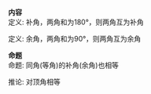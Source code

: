 **内容**  
定义: 补角，两角和为180°，则两角互为补角  
  
定义: 余角，两角和为90°，则两角互为余角  
  
**命题**  
命题: 同角(等角)的补角(余角)也相等  
  
推论: 对顶角相等  

